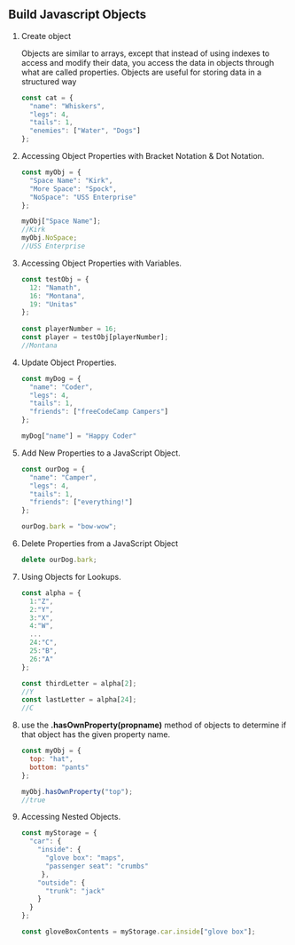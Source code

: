 ## Build Javascript Objects
<ol>
  <li>Create object</li>
  
  Objects are similar to arrays, except that instead of using indexes to access and modify their data, you access the data in objects through what are called properties. Objects are useful for storing data in a structured way
```javascript
const cat = {
  "name": "Whiskers",
  "legs": 4,
  "tails": 1,
  "enemies": ["Water", "Dogs"]
};
```
  <li>Accessing Object Properties with Bracket Notation & Dot Notation.</li>
  
```javascript
const myObj = {
  "Space Name": "Kirk",
  "More Space": "Spock",
  "NoSpace": "USS Enterprise"
};

myObj["Space Name"];
//Kirk
myObj.NoSpace;
//USS Enterprise
```
  
  <li>Accessing Object Properties with Variables.</li>
  
```javascript
const testObj = {
  12: "Namath",
  16: "Montana",
  19: "Unitas"
};
  
const playerNumber = 16; 
const player = testObj[playerNumber];
//Montana
```
  
  <li>Update Object Properties.</li>
  
```javascript
const myDog = {
  "name": "Coder",
  "legs": 4,
  "tails": 1,
  "friends": ["freeCodeCamp Campers"]
};

myDog["name"] = "Happy Coder"
```
  
  <li>Add New Properties to a JavaScript Object.</li>
  
```javascript
const ourDog = {
  "name": "Camper",
  "legs": 4,
  "tails": 1,
  "friends": ["everything!"]
};

ourDog.bark = "bow-wow";
```
  
  <li>Delete Properties from a JavaScript Object</li>
  
```javascript
delete ourDog.bark;
```
  
  <li>Using Objects for Lookups.</li>
  
```javascript
const alpha = {
  1:"Z",
  2:"Y",
  3:"X",
  4:"W",
  ...
  24:"C",
  25:"B",
  26:"A"
};

const thirdLetter = alpha[2];
//Y
const lastLetter = alpha[24];
//C
```
  
  <li>use the <b>.hasOwnProperty(propname)</b> method of objects to determine if that object has the given property name.</li>
  
```javascript
const myObj = {
  top: "hat",
  bottom: "pants"
};

myObj.hasOwnProperty("top");
//true
```
  
  <li>Accessing Nested Objects.</li>
  
```javascript
const myStorage = {
  "car": {
    "inside": {
      "glove box": "maps",
      "passenger seat": "crumbs"
     },
    "outside": {
      "trunk": "jack"
    }
  }
};

const gloveBoxContents = myStorage.car.inside["glove box"];
```
  
  
  
